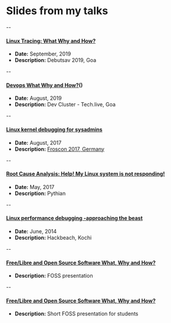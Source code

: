 # Slides from my talks

--

#### [Linux Tracing: What Why and How?](./slides/debug-tracing-debutsav.pdf)
- **Date:** September, 2019
- **Description:** Debutsav 2019, Goa

--
#### [Devops What Why and How?](./slides/Devops.pdf)()
- **Date:** August, 2019
- **Description:** Dev Cluster - Tech.live, Goa

--
#### [Linux kernel debugging for sysadmins](./slides/Linux-kernel-debugging-for-sysadmins..pdf)
- **Date:** August, 2017
- **Description:** [Froscon 2017, Germany](https://media.ccc.de/v/froscon2017-1925-linux_kernel_debugging_for_sysadmins)

--
#### [Root Cause Analysis: Help! My Linux system is not responding!](./slides/RCA%20-%20Pythianology.pdf)
- **Date:** May, 2017
- **Description:** Pythian
  
--
#### [Linux performance debugging -approaching the beast](./slides/Linux%20performance%20debugging.pdf)
- **Date:** June, 2014
- **Description:** Hackbeach, Kochi

--  
#### [Free/Libre and Open Source Software What, Why and How?](./slides/FOSS-NEW.pdf)
- **Description:** FOSS presentation

--
#### [Free/Libre and Open Source Software What, Why and How?](./slides/foss.pdf)
- **Description:**  Short FOSS presentation for students